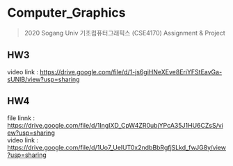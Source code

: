 # Computer_Graphics
> 2020 Sogang Univ 기초컴퓨터그래픽스 (CSE4170) Assignment & Project

## HW3
video link : https://drive.google.com/file/d/1-js6giHNeXEve8EriYFStEavGa-sUNlB/view?usp=sharing

## HW4
file linnk : https://drive.google.com/file/d/1IngIXD_CpW4ZR0ubjYPcA35J1HU6CZsS/view?usp=sharing  
video link : https://drive.google.com/file/d/1Uo7_UelUT0x2ndbBbRgfjSLkd_fwJG8y/view?usp=sharing
